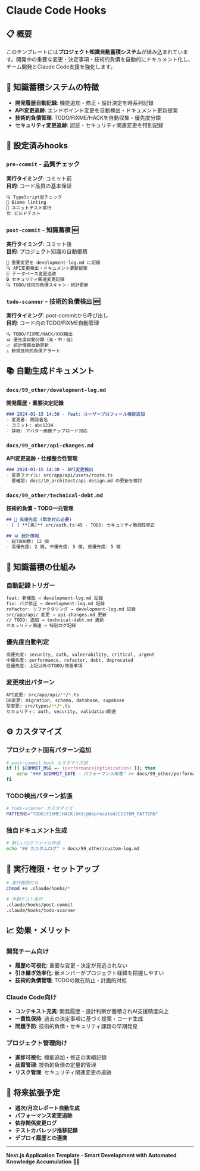 # Claude Code Hooks

## 📋 概要

このテンプレートには**プロジェクト知識自動蓄積システム**が組み込まれています。開発中の重要な変更・決定事項・技術的負債を自動的にドキュメント化し、チーム開発とClaude Code支援を強化します。

## 🎯 知識蓄積システムの特徴

- **開発履歴自動記録**: 機能追加・修正・設計決定を時系列記録
- **API変更追跡**: エンドポイント変更を自動検出・ドキュメント更新提案
- **技術的負債管理**: TODO/FIXME/HACKを自動収集・優先度分類
- **セキュリティ変更追跡**: 認証・セキュリティ関連変更を特別記録

## 🔧 設定済みhooks

### `pre-commit` - 品質チェック
**実行タイミング**: コミット前  
**目的**: コード品質の基本保証

```bash
🔍 TypeScript型チェック
🔧 Biome linting  
🧪 ユニットテスト実行
🏗️ ビルドテスト
```

### `post-commit` - 知識蓄積 🆕
**実行タイミング**: コミット後  
**目的**: プロジェクト知識の自動蓄積

```bash
📝 重要変更を development-log.md に記録
🔍 API変更検出・ドキュメント更新提案  
🗄️ データベース変更追跡
🔒 セキュリティ関連変更記録
🔍 TODO/技術的負債スキャン・統計更新
```

### `todo-scanner` - 技術的負債検出 🆕
**実行タイミング**: post-commitから呼び出し  
**目的**: コード内のTODO/FIXME自動管理

```bash
🔍 TODO/FIXME/HACK/XXX検出
📊 優先度自動分類（高・中・低）
📈 統計情報自動更新
⚠️ 新規技術的負債アラート
```

## 📚 自動生成ドキュメント

### `docs/99_other/development-log.md`
**開発履歴・重要決定記録**
```markdown
### 2024-01-15 14:30 - feat: ユーザープロフィール機能追加
- 変更者: 開発者名
- コミット: abc1234
- 詳細: アバター画像アップロード対応
```

### `docs/99_other/api-changes.md`  
**API変更追跡・仕様整合性管理**
```markdown
### 2024-01-15 14:30 - API変更検出
- 変更ファイル: src/app/api/users/route.ts
- 要確認: docs/10_architect/api-design.md の更新を検討
```

### `docs/99_other/technical-debt.md`
**技術的負債・TODO一元管理**
```markdown
## 🚨 高優先度 (緊急対応必要)
- [ ] **[高]** src/auth.ts:45 - TODO: セキュリティ脆弱性修正

## 📊 統計情報  
- 総TODO数: 12 個
- 高優先度: 2 個, 中優先度: 5 個, 低優先度: 5 個
```

## 🎯 知識蓄積の仕組み

### 自動記録トリガー
```bash
feat: 新機能 → development-log.md 記録
fix: バグ修正 → development-log.md 記録  
refactor: リファクタリング → development-log.md 記録
src/app/api/ 変更 → api-changes.md 更新
// TODO: 追加 → technical-debt.md 更新
セキュリティ関連 → 特別ログ記録
```

### 優先度自動判定
```bash
高優先度: security, auth, vulnerability, critical, urgent
中優先度: performance, refactor, debt, deprecated  
低優先度: 上記以外のTODO/改善事項
```

### 変更検出パターン
```bash
API変更: src/app/api/**/*.ts
DB変更: migration, schema, database, supabase
型変更: src/types/**/*.ts
セキュリティ: auth, security, validation関連
```

## ⚙️ カスタマイズ

### プロジェクト固有パターン追加
```bash
# post-commit hook カスタマイズ例
if [[ $COMMIT_MSG =~ (performance|optimization) ]]; then
    echo "### $COMMIT_DATE - パフォーマンス改善" >> docs/99_other/performance-log.md
fi
```

### TODO検出パターン拡張  
```bash
# todo-scanner カスタマイズ
PATTERNS="TODO|FIXME|HACK|XXX|@deprecated|CUSTOM_PATTERN"
```

### 独自ドキュメント生成
```bash
# 新しいログファイル作成
echo "## カスタムログ" > docs/99_other/custom-log.md
```

## 🔧 実行権限・セットアップ

```bash
# 実行権限付与
chmod +x .claude/hooks/*

# 手動テスト実行  
.claude/hooks/post-commit
.claude/hooks/todo-scanner
```

## 📈 効果・メリット

### 開発チーム向け
- **履歴の可視化**: 重要な変更・決定が見逃されない
- **引き継ぎ効率化**: 新メンバーがプロジェクト経緯を把握しやすい
- **技術的負債管理**: TODOの散在防止・計画的対処

### Claude Code向け
- **コンテキスト充実**: 開発履歴・設計判断が蓄積されAI支援精度向上
- **一貫性保持**: 過去の決定事項に基づく提案・コード生成
- **問題予防**: 技術的負債・セキュリティ課題の早期発見

### プロジェクト管理向け
- **進捗可視化**: 機能追加・修正の実績記録
- **品質管理**: 技術的負債の定量的管理
- **リスク管理**: セキュリティ関連変更の追跡

## 🎯 将来拡張予定

- **週次/月次レポート自動生成**
- **パフォーマンス変更追跡**  
- **依存関係変更ログ**
- **テストカバレッジ推移記録**
- **デプロイ履歴との連携**

---

**Next.js Application Template - Smart Development with Automated Knowledge Accumulation** 🧠✨